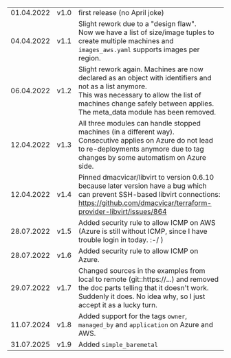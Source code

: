  
|   |  |  |
|-----|-----|----|
| 01.04.2022 | v1.0 | first release (no April joke) |
| 04.04.2022 | v1.1 | Slight rework due to a "design flaw".<br>Now we have a list of size/image tuples to create multiple machines and `images_aws.yaml` supports images per region. |
| 06.04.2022 | v1.2 | Slight rework again. Machines are now declared as an object with identifiers and not as a list anymore.<br>This was necessary to allow the list of machines change safely between applies.<br>The meta_data module has been removed. |
| 12.04.2022 | v1.3 | All three modules can handle stopped machines (in a different way).<br>Consecutive applies on Azure do not lead to re-deployments anymore due to tag changes by some automatism on Azure side. |
| 12.04.2022 | v1.4 | Pinned dmacvicar/libvirt to version 0.6.10 because later version have a bug which can prevent SSH-based libvirt connections: https://github.com/dmacvicar/terraform-provider-libvirt/issues/864 |
| 28.07.2022 | v1.5 | Added security rule to allow ICMP on AWS (Azure is still without ICMP, since I have trouble login in today. :-/ ) |
| 28.07.2022 | v1.6 | Added security rule to allow ICMP on Azure. |
| 29.07.2022 | v1.7 | Changed sources in the examples from local to remote (git::https://...) and removed the doc parts telling that it doesn't work. Suddenly it does. No idea why, so I just accept it as a lucky turn. |
| 11.07.2024 | v1.8 | Added support for the tags `owner`, `managed_by` and `application` on Azure and AWS. |
| 31.07.2025 | v1.9 | Added `simple_baremetal` |